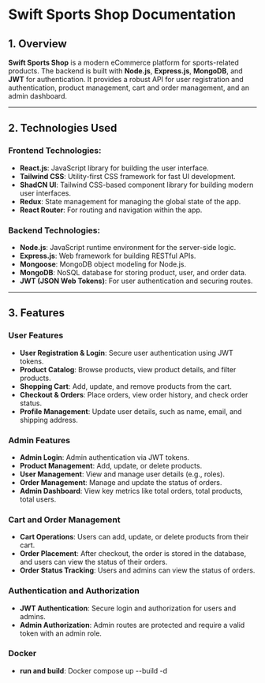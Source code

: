 # **Swift Sports Shop Documentation**

## **1. Overview**

**Swift Sports Shop** is a modern eCommerce platform for sports-related products. The backend is built with **Node.js**, **Express.js**, **MongoDB**, and **JWT** for authentication. It provides a robust API for user registration and authentication, product management, cart and order management, and an admin dashboard.

---

## **2. Technologies Used**

### **Frontend Technologies:**

-  **React.js**: JavaScript library for building the user interface.
-  **Tailwind CSS**: Utility-first CSS framework for fast UI development.
-  **ShadCN UI**: Tailwind CSS-based component library for building modern user interfaces.
-  **Redux**: State management for managing the global state of the app.
-  **React Router**: For routing and navigation within the app.

### **Backend Technologies:**

-  **Node.js**: JavaScript runtime environment for the server-side logic.
-  **Express.js**: Web framework for building RESTful APIs.
-  **Mongoose**: MongoDB object modeling for Node.js.
-  **MongoDB**: NoSQL database for storing product, user, and order data.
-  **JWT (JSON Web Tokens)**: For user authentication and securing routes.

---

## **3. Features**

### **User Features**

-  **User Registration & Login**: Secure user authentication using JWT tokens.
-  **Product Catalog**: Browse products, view product details, and filter products.
-  **Shopping Cart**: Add, update, and remove products from the cart.
-  **Checkout & Orders**: Place orders, view order history, and check order status.
-  **Profile Management**: Update user details, such as name, email, and shipping address.

### **Admin Features**

-  **Admin Login**: Admin authentication via JWT tokens.
-  **Product Management**: Add, update, or delete products.
-  **User Management**: View and manage user details (e.g., roles).
-  **Order Management**: Manage and update the status of orders.
-  **Admin Dashboard**: View key metrics like total orders, total products, total users.

### **Cart and Order Management**

-  **Cart Operations**: Users can add, update, or delete products from their cart.
-  **Order Placement**: After checkout, the order is stored in the database, and users can view the status of their orders.
-  **Order Status Tracking**: Users and admins can view the status of orders.

### **Authentication and Authorization**

-  **JWT Authentication**: Secure login and authorization for users and admins.
-  **Admin Authorization**: Admin routes are protected and require a valid token with an admin role.

### **Docker**

-  **run and build**: Docker compose up --build -d
